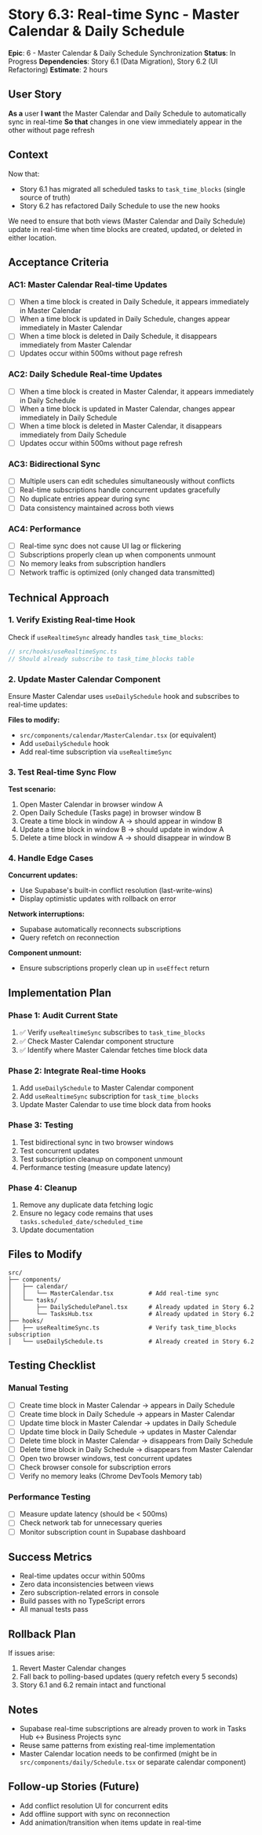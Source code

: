 # Story 6.3: Real-time Sync - Master Calendar & Daily Schedule

**Epic**: 6 - Master Calendar & Daily Schedule Synchronization
**Status**: In Progress
**Dependencies**: Story 6.1 (Data Migration), Story 6.2 (UI Refactoring)
**Estimate**: 2 hours

## User Story

**As a** user
**I want** the Master Calendar and Daily Schedule to automatically sync in real-time
**So that** changes in one view immediately appear in the other without page refresh

## Context

Now that:
- Story 6.1 has migrated all scheduled tasks to `task_time_blocks` (single source of truth)
- Story 6.2 has refactored Daily Schedule to use the new hooks

We need to ensure that both views (Master Calendar and Daily Schedule) update in real-time when time blocks are created, updated, or deleted in either location.

## Acceptance Criteria

### AC1: Master Calendar Real-time Updates
- [ ] When a time block is created in Daily Schedule, it appears immediately in Master Calendar
- [ ] When a time block is updated in Daily Schedule, changes appear immediately in Master Calendar
- [ ] When a time block is deleted in Daily Schedule, it disappears immediately from Master Calendar
- [ ] Updates occur within 500ms without page refresh

### AC2: Daily Schedule Real-time Updates
- [ ] When a time block is created in Master Calendar, it appears immediately in Daily Schedule
- [ ] When a time block is updated in Master Calendar, changes appear immediately in Daily Schedule
- [ ] When a time block is deleted in Master Calendar, it disappears immediately from Daily Schedule
- [ ] Updates occur within 500ms without page refresh

### AC3: Bidirectional Sync
- [ ] Multiple users can edit schedules simultaneously without conflicts
- [ ] Real-time subscriptions handle concurrent updates gracefully
- [ ] No duplicate entries appear during sync
- [ ] Data consistency maintained across both views

### AC4: Performance
- [ ] Real-time sync does not cause UI lag or flickering
- [ ] Subscriptions properly clean up when components unmount
- [ ] No memory leaks from subscription handlers
- [ ] Network traffic is optimized (only changed data transmitted)

## Technical Approach

### 1. Verify Existing Real-time Hook
Check if `useRealtimeSync` already handles `task_time_blocks`:
```typescript
// src/hooks/useRealtimeSync.ts
// Should already subscribe to task_time_blocks table
```

### 2. Update Master Calendar Component
Ensure Master Calendar uses `useDailySchedule` hook and subscribes to real-time updates:

**Files to modify:**
- `src/components/calendar/MasterCalendar.tsx` (or equivalent)
- Add `useDailySchedule` hook
- Add real-time subscription via `useRealtimeSync`

### 3. Test Real-time Sync Flow

**Test scenario:**
1. Open Master Calendar in browser window A
2. Open Daily Schedule (Tasks page) in browser window B
3. Create a time block in window A → should appear in window B
4. Update a time block in window B → should update in window A
5. Delete a time block in window A → should disappear in window B

### 4. Handle Edge Cases

**Concurrent updates:**
- Use Supabase's built-in conflict resolution (last-write-wins)
- Display optimistic updates with rollback on error

**Network interruptions:**
- Supabase automatically reconnects subscriptions
- Query refetch on reconnection

**Component unmount:**
- Ensure subscriptions properly clean up in `useEffect` return

## Implementation Plan

### Phase 1: Audit Current State
1. ✅ Verify `useRealtimeSync` subscribes to `task_time_blocks`
2. ✅ Check Master Calendar component structure
3. ✅ Identify where Master Calendar fetches time block data

### Phase 2: Integrate Real-time Hooks
1. Add `useDailySchedule` to Master Calendar component
2. Add `useRealtimeSync` subscription for `task_time_blocks`
3. Update Master Calendar to use time block data from hooks

### Phase 3: Testing
1. Test bidirectional sync in two browser windows
2. Test concurrent updates
3. Test subscription cleanup on component unmount
4. Performance testing (measure update latency)

### Phase 4: Cleanup
1. Remove any duplicate data fetching logic
2. Ensure no legacy code remains that uses `tasks.scheduled_date/scheduled_time`
3. Update documentation

## Files to Modify

```
src/
├── components/
│   ├── calendar/
│   │   └── MasterCalendar.tsx          # Add real-time sync
│   └── tasks/
│       ├── DailySchedulePanel.tsx      # Already updated in Story 6.2
│       └── TasksHub.tsx                # Already updated in Story 6.2
├── hooks/
│   ├── useRealtimeSync.ts              # Verify task_time_blocks subscription
│   └── useDailySchedule.ts             # Already created in Story 6.2
```

## Testing Checklist

### Manual Testing
- [ ] Create time block in Master Calendar → appears in Daily Schedule
- [ ] Create time block in Daily Schedule → appears in Master Calendar
- [ ] Update time block in Master Calendar → updates in Daily Schedule
- [ ] Update time block in Daily Schedule → updates in Master Calendar
- [ ] Delete time block in Master Calendar → disappears from Daily Schedule
- [ ] Delete time block in Daily Schedule → disappears from Master Calendar
- [ ] Open two browser windows, test concurrent updates
- [ ] Check browser console for subscription errors
- [ ] Verify no memory leaks (Chrome DevTools Memory tab)

### Performance Testing
- [ ] Measure update latency (should be < 500ms)
- [ ] Check network tab for unnecessary queries
- [ ] Monitor subscription count in Supabase dashboard

## Success Metrics

- Real-time updates occur within 500ms
- Zero data inconsistencies between views
- Zero subscription-related errors in console
- Build passes with no TypeScript errors
- All manual tests pass

## Rollback Plan

If issues arise:
1. Revert Master Calendar changes
2. Fall back to polling-based updates (query refetch every 5 seconds)
3. Story 6.1 and 6.2 remain intact and functional

## Notes

- Supabase real-time subscriptions are already proven to work in Tasks Hub ↔ Business Projects sync
- Reuse same patterns from existing real-time implementation
- Master Calendar location needs to be confirmed (might be in `src/components/daily/Schedule.tsx` or separate calendar component)

## Follow-up Stories (Future)

- Add conflict resolution UI for concurrent edits
- Add offline support with sync on reconnection
- Add animation/transition when items update in real-time
